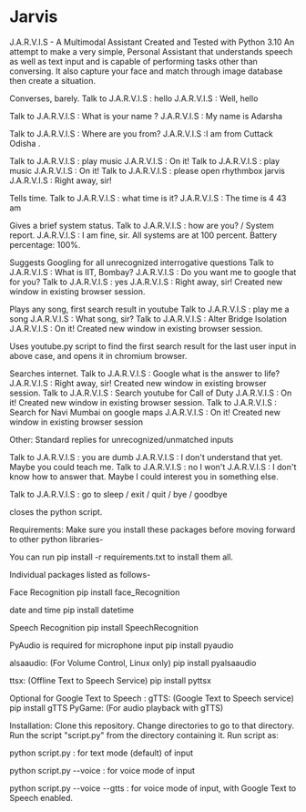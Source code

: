 # Jarvis

J.A.R.V.I.S - A Multimodal Assistant
Created and Tested with Python 3.10
An attempt to make a very simple, Personal Assistant that understands speech as well as text input and is capable of performing tasks other than conversing. It also capture your face and match through image database then create a situation.

Converses, barely.
Talk to J.A.R.V.I.S : hello
J.A.R.V.I.S : Well, hello

Talk to J.A.R.V.I.S : What is your name ?
J.A.R.V.I.S : My name is Adarsha 

Talk to J.A.R.V.I.S : Where are you from?
J.A.R.V.I.S :I am from Cuttack Odisha .

Talk to J.A.R.V.I.S : play music
J.A.R.V.I.S : On it!
Talk to J.A.R.V.I.S : play music
J.A.R.V.I.S : On it!
Talk to J.A.R.V.I.S : please open rhythmbox jarvis
J.A.R.V.I.S : Right away, sir!

Tells time.
Talk to J.A.R.V.I.S : what time is it?
J.A.R.V.I.S : The time is 4 43 am

Gives a brief system status.
Talk to J.A.R.V.I.S : how are you? / System report.
J.A.R.V.I.S : I am fine, sir. All systems are at 100 percent. Battery percentage: 100%. 

Suggests Googling for all unrecognized interrogative questions
Talk to J.A.R.V.I.S : What is IIT, Bombay?
J.A.R.V.I.S : Do you want me to google that for you?
Talk to J.A.R.V.I.S : yes
J.A.R.V.I.S : Right away, sir! Created new window in existing browser session.

Plays any song, first search result in youtube
Talk to J.A.R.V.I.S : play me a song
J.A.R.V.I.S : What song, sir?
Talk to J.A.R.V.I.S : Alter Bridge Isolation
J.A.R.V.I.S : On it! Created new window in existing browser session.

Uses youtube.py script to find the first search result for the last user input in above case, and opens it in chromium browser.

Searches internet.
Talk to J.A.R.V.I.S : Google what is the answer to life?
J.A.R.V.I.S : Right away, sir! Created new window in existing browser session.
Talk to J.A.R.V.I.S : Search youtube for Call of Duty
J.A.R.V.I.S : On it! Created new window in existing browser session.
Talk to J.A.R.V.I.S : Search for Navi Mumbai on google maps
J.A.R.V.I.S : On it! Created new window in existing browser session

Other:
Standard replies for unrecognized/unmatched inputs

Talk to J.A.R.V.I.S : you are dumb
J.A.R.V.I.S : I don't understand that yet. Maybe you could teach me.
Talk to J.A.R.V.I.S : no I won't
J.A.R.V.I.S : I don't know how to answer that. Maybe I could interest you in something else.

Talk to J.A.R.V.I.S : go to sleep / exit / quit / bye / goodbye

closes the python script.

Requirements:
Make sure you install these packages before moving forward to other python libraries-

You can run pip install -r requirements.txt to install them all.

Individual packages listed as follows-

 Face Recognition
pip install face_Recognition

date and time
pip install datetime

Speech Recognition
pip install SpeechRecognition

PyAudio is required for microphone input
pip install pyaudio

alsaaudio: (For Volume Control, Linux only)
pip install pyalsaaudio

ttsx: (Offline Text to Speech Service)
pip install pyttsx

Optional for Google Text to Speech :
gTTS: (Google Text to Speech service)
pip install gTTS
PyGame: (For audio playback with gTTS)

Installation:
Clone this repository. Change directories to go to that directory. Run the script "script.py" from the directory containing it. Run script as:

python script.py : for text mode (default) of input

python script.py --voice : for voice mode of input

python script.py --voice --gtts : for voice mode of input, with Google Text to Speech enabled.
